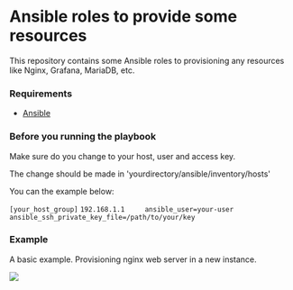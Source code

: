 # Ansible roles to provide some resources #

This repository contains some Ansible roles to provisioning any resources like Nginx, Grafana, MariaDB, etc.

### Requirements ###

* [Ansible](https://docs.ansible.com/ansible/latest/installation_guide/intro_installation.html)


### Before you running the playbook ###

Make sure do you change to your host, user and access key.

The change should be made in 'yourdirectory/ansible/inventory/hosts'

You can the example below:

`[your_host_group]`
`192.168.1.1     ansible_user=your-user   ansible_ssh_private_key_file=/path/to/your/key`


### Example ###

A basic example. Provisioning nginx web server in a new instance.

![](https://i.imgur.com/4qKcUI5.gif)
